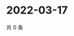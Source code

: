 # 2022-03-17

共 0 条

<!-- BEGIN WEIBO -->
<!-- 最后更新时间 Thu Mar 17 2022 17:14:50 GMT+0800 (China Standard Time) -->

<!-- END WEIBO -->

